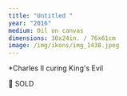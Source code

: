 ```yaml
---
title: "Untitled "
year: "2016"
medium: Oil on canvas
dimensions: 30x24in. / 76x61cm
image: /img/ikons/img_1438.jpeg
---
```

*Charles II curing King's Evil

🔴 SOLD
